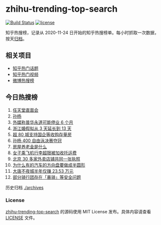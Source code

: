 # zhihu-trending-top-search

[![Build Status](https://github.com/justjavac/zhihu-trending-top-search/workflows/ci/badge.svg?branch=main)](https://github.com/justjavac/zhihu-trending-top-search/actions)
[![license](https://img.shields.io/github/license/justjavac/zhihu-trending-top-search)](https://github.com/justjavac/zhihu-trending-top-search/blob/main/LICENSE)

知乎热搜榜，记录从 2020-11-24 日开始的知乎热搜榜单。每小时抓取一次数据，按天[归档](./archives)。

## 相关项目

- [知乎热门话题](https://github.com/justjavac/zhihu-trending-hot-questions)
- [知乎热门视频](https://github.com/justjavac/zhihu-trending-hot-video)
- [微博热搜榜](https://github.com/justjavac/weibo-trending-hot-search)

## 今日热搜榜

<!-- BEGIN -->
<!-- 最后更新时间 Thu Aug 29 2024 13:13:10 GMT+0800 (China Standard Time) -->

1. [任天堂直面会](https://www.zhihu.com/search?q=%E4%BB%BB%E5%A4%A9%E5%A0%82%E7%9B%B4%E9%9D%A2%E4%BC%9A)
1. [孙杨](https://www.zhihu.com/search?q=%E5%AD%99%E6%9D%A8)
1. [外媒称普华永道可能停业 6 个月](https://www.zhihu.com/search?q=%E5%A4%96%E5%AA%92%E7%A7%B0%E6%99%AE%E5%8D%8E%E6%B0%B8%E9%81%93%E5%8F%AF%E8%83%BD%E5%81%9C%E4%B8%9A%206%20%E4%B8%AA%E6%9C%88)
1. [浙江婚假拟从 3 天延长到 13 天](https://www.zhihu.com/search?q=%E6%B5%99%E6%B1%9F%E5%A9%9A%E5%81%87%E6%8B%9F%E4%BB%8E%203%20%E5%A4%A9%E5%BB%B6%E9%95%BF%E5%88%B0%2013%20%E5%A4%A9)
1. [超 80 城支持国企等收购存量房](https://www.zhihu.com/search?q=%E8%B6%85%2080%20%E5%9F%8E%E6%94%AF%E6%8C%81%E5%9B%BD%E4%BC%81%E7%AD%89%E6%94%B6%E8%B4%AD%E5%AD%98%E9%87%8F%E6%88%BF)
1. [孙杨 400 自由泳决赛夺冠](https://www.zhihu.com/search?q=%E5%AD%99%E6%9D%A8%20400%20%E8%87%AA%E7%94%B1%E6%B3%B3%E5%86%B3%E8%B5%9B%E5%A4%BA%E5%86%A0)
1. [房屋养老金是什么](https://www.zhihu.com/search?q=%E6%88%BF%E5%B1%8B%E5%85%BB%E8%80%81%E9%87%91%E6%98%AF%E4%BB%80%E4%B9%88)
1. [女子乘飞机行李超限被加收托运费](https://www.zhihu.com/search?q=%E5%A5%B3%E5%AD%90%E4%B9%98%E9%A3%9E%E6%9C%BA%E8%A1%8C%E6%9D%8E%E8%B6%85%E9%99%90%E8%A2%AB%E5%8A%A0%E6%94%B6%E6%89%98%E8%BF%90%E8%B4%B9)
1. [北京 30 多家外卖店铺共同一张执照](https://www.zhihu.com/search?q=%E5%8C%97%E4%BA%AC%2030%20%E5%A4%9A%E5%AE%B6%E5%A4%96%E5%8D%96%E5%BA%97%E9%93%BA%E5%85%B1%E5%90%8C%E4%B8%80%E5%BC%A0%E6%89%A7%E7%85%A7)
1. [为什么有的汽车的方向盘要做成半圆形](https://www.zhihu.com/search?q=%E4%B8%BA%E4%BB%80%E4%B9%88%E6%9C%89%E7%9A%84%E6%B1%BD%E8%BD%A6%E7%9A%84%E6%96%B9%E5%90%91%E7%9B%98%E8%A6%81%E5%81%9A%E6%88%90%E5%8D%8A%E5%9C%86%E5%BD%A2)
1. [大唐不夜城半年仅赚 23.53 万元](https://www.zhihu.com/search?q=%E5%A4%A7%E5%94%90%E4%B8%8D%E5%A4%9C%E5%9F%8E%E5%8D%8A%E5%B9%B4%E4%BB%85%E8%B5%9A%2023.53%20%E4%B8%87%E5%85%83)
1. [部分骑行团存在「暴骑」等安全问题](https://www.zhihu.com/search?q=%E9%83%A8%E5%88%86%E9%AA%91%E8%A1%8C%E5%9B%A2%E5%AD%98%E5%9C%A8%E3%80%8C%E6%9A%B4%E9%AA%91%E3%80%8D%E7%AD%89%E5%AE%89%E5%85%A8%E9%97%AE%E9%A2%98)

<!-- END -->

历史归档 [./archives](./archives)

### License

[zhihu-trending-top-search](https://github.com/justjavac/zhihu-trending-top-search) 的源码使用 MIT License
发布。具体内容请查看 [LICENSE](./LICENSE) 文件。
